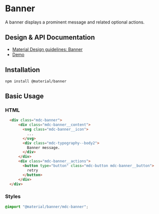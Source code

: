 <!--docs:
title: "Banner"
layout: detail
section: components
excerpt: "Material Design-styled banner."
iconId: banner
path: /catalog/banner/
-->

# Banner

<!--<div class="article__asset">
  <a class="article__asset-link"
     href="https://material-components.github.io/material-components-web-catalog/#/component/elevation">
    <img src="{{ site.rootpath }}/images/mdc_web_screenshots/elevation.png" width="247" alt="Elevation screenshot">
  </a>
</div>-->

A banner displays a prominent message and related optional actions.

## Design & API Documentation

<ul class="icon-list">
  <li class="icon-list-item icon-list-item--spec">
    <a href="https://material.io/go/design-banner">Material Design guidelines: Banner</a>
  </li>
  <li class="icon-list-item icon-list-item--link">
    <a href="">Demo</a>
  </li>
</ul>

## Installation

```
npm install @material/banner
```

## Basic Usage

### HTML

```html
  <div class="mdc-banner">
      <div class="mdc-banner__content">
        <svg class="mdc-banner__icon">
          ...
        </svg>
        <div class="mdc-typography--body2">
          Banner message.
        </div>
      </div>
      <div class="mdc-banner__actions">
        <button type="button" class="mdc-button mdc-banner__button">
          retry
        </button>
      </div>
  </div>
```

### Styles

```scss
@import "@material/banner/mdc-banner";
```
